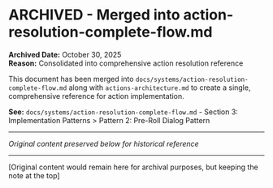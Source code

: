# ARCHIVED - Merged into action-resolution-complete-flow.md

**Archived Date:** October 30, 2025  
**Reason:** Consolidated into comprehensive action resolution reference

This document has been merged into `docs/systems/action-resolution-complete-flow.md` along with `actions-architecture.md` to create a single, comprehensive reference for action implementation.

**See:** `docs/systems/action-resolution-complete-flow.md` - Section 3: Implementation Patterns > Pattern 2: Pre-Roll Dialog Pattern

---

*Original content preserved below for historical reference*

---

[Original content would remain here for archival purposes, but keeping the note at the top]
